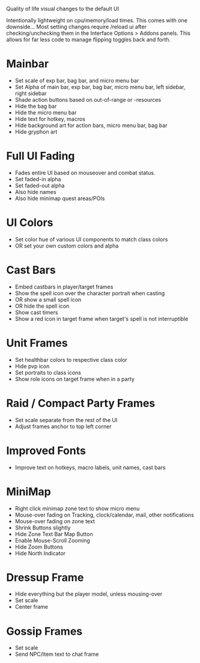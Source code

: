 Quality of life visual changes to the default UI

Intentionally lightweight on cpu/memory/load times. This comes with one downside... Most setting changes require /reload ui after checking/unchecking them in the Interface Options > Addons panels. This allows for far less code to manage flipping toggles back and forth.

# Mainbar

- Set scale of exp bar, bag bar, and micro menu bar
- Set Alpha of main bar, exp bar, bag bar, micro menu bar, left sidebar, right sidebar
- Shade action buttons based on out-of-range or -resources
- Hide the bag bar
- Hide the micro menu bar
- Hide text for hotkey, macros
- Hide background art for action bars, micro menu bar, bag bar
- Hide gryphon art


# Full UI Fading

- Fades entire UI based on mouseover and combat status.
- Set faded-in alpha
- Set faded-out alpha
- Also hide names
- Also hide minimap quest areas/POIs


# UI Colors

- Set color hue of various UI components to match class colors
- OR set your own custom colors and alpha


# Cast Bars

- Embed castbars in player/target frames
- Show the spell icon over the character portrait when casting
- OR show a small spell icon
- OR hide the spell icon
- Show cast timers
- Show a red icon in target frame when target's spell is not interruptible


# Unit Frames

- Set healthbar colors to respective class color
- Hide pvp icon
- Set portraits to class icons
- Show role icons on target frame when in a party


# Raid / Compact Party Frames

- Set scale separate from the rest of the UI
- Adjust frames anchor to top left corner


# Improved Fonts

- Improve text on hotkeys, macro labels, unit names, cast bars


# MiniMap

- Right click minimap zone text to show micro menu
- Mouse-over fading on Tracking, clock/calendar, mail, other notifications
- Mouse-over fading on zone text
- Shrink Buttons slightly
- Hide Zone Text Bar Map Button
- Enable Mouse-Scroll Zooming
- Hide Zoom Buttons
- Hide North Indicator


# Dressup Frame

- Hide everything but the player model, unless mousing-over
- Set scale
- Center frame


# Gossip Frames

- Set scale
- Send NPC/Item text to chat frame
